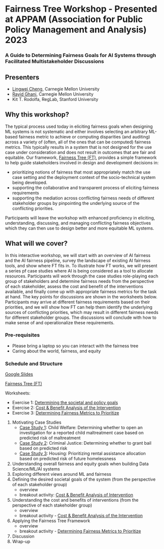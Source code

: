# Fairness Tree Workshop - Presented at APPAM  (Association for Public Policy Management and Analysis) 2023
### A Guide to Determining Fairness Goals for AI Systems through Facilitated Multistakeholder Discussions

## Presenters
- [Lingwei Cheng](https://lwc.netlify.app/), Carnegie Mellon University
- [Rayid Ghani](http://www.rayidghani.com), Carnegie Mellon University
- Kit T. Rodolfa, RegLab, Stanford University

## Why this workshop? 

The typical process used today in eliciting fairness goals when designing ML systems is not systematic and either involves selecting an arbitrary ML-based fairness metric to achieve or computing disparities (and auditing) across a variety of (often, all of the ones that can be computed) fairness metrics. This typically results in a system that is not designed for the use case under consideration and does not result in outcomes that are fair and equitable. Our framework, [Fairness Tree (FT)](https://lw334.github.io/fairness_tree/), provides a simple framework to help guide stakeholders involved in design and development decisions in:
- prioritizing notions of fairness that most appropriately match the use case setting and the deployment context of the socio-technical system being developed.
- supporting the collaborative and transparent process of eliciting fairness requirements 
- supporting the mediation across conflicting fairness needs of different stakeholder groups by pinpointing the underlying source of the conflicting priorities. 

Participants will leave the workshop with enhanced proficiency in eliciting, understanding, discussing, and managing conflicting fairness objectives which they can then use to design better and more equitable ML systems.

## What will we cover? 
In this interactive workshop, we will start with an overview of AI fairness and the AI fairness pipeline, survey the landscape of existing AI fairness tools, and show where FT fits in. To illustrate how FT works, we will present a series pf case studies where AI is being considered as a tool to allocate resources. Participants will work through the case studies role-playing each group of stakeholders and determine fairness needs from the perspective of each stakeholder, assess the cost and benefit of the interventions available, and finally come up with appropriate fairness metrics for the task at hand. The key points for discussions are shown in the worksheets below. Participants may arrive at different fairness requirements based on their priorities, and we will show how FT can help them identify the underlying sources of conflicting priorities, which may result in different fairness needs for different stakeholder groups. The discussions will conclude with how to make sense of and operationalize these requirements.

### Pre-requisites

- Please bring a laptop so you can interact with the fairness tree
- Caring about the world, fairness, and equity

### Schedule and Structure
[Google Slides](https://docs.google.com/presentation/d/1xXQjlpeJSRXkhb9RSqAOh3v4oK59nN24bP-_5XLvbcE/edit#slide=id.p)

[Fairness Tree (FT)](https://lw334.github.io/fairness_tree/)

Worksheets: 

- Exercise 1: [Determining the societal and policy goals](https://docs.google.com/document/d/1GpJKTEFi4Qp098djT5_RcN5UYD3AfIg9m664pO6qxjQ/edit?usp=sharing)
- Exercise 2: [Cost & Benefit Analysis of the Intervention](https://docs.google.com/document/d/1zhD6Dvkv3enQGYKQ9zspEmkDow08JCPCcaMw8C7wxlA/edit?usp=sharing)
- Exercise 3: [Determining Fairness Metrics to Prioritize ](https://docs.google.com/document/d/1lqd8_yvjjh6mEPakHDPjx2Jrn7wvLpLdujDizqqtM24/edit?usp=sharing)
  
1. Motivating Case Studies
   - [Case Study 1](https://docs.google.com/document/d/1rnstbzKDBfrpj4vTV1gJJTarqZ5ltcvxvHdFnZuYKik/edit#heading=h.2v0rv9rx3b4u): Child Welfare: Determining whether to open an investigation for a reported child maltreatment case based on predicted risk of maltreatment
   - [Case Study 2](https://): Criminal Justice: Determining whether to grant bail based on predicted risk 
   - [Case Study 3](https://docs.google.com/document/d/1mdrcdwTQU9afV3cCESuJUQpT98-iyeOOszb4W_aEAQk/edit#heading=h.4oe3nkjkjaps): Housing: Prioritizing rental assistance allocation  based on predicted risk of future homelessness 
2. Understanding overall fairness and equity goals when building Data Science/ML/AI systems
3. Exploring different views around ML and fairness
4. Defining the desired societal goals of the system (from the perspective of each stakeholder group)
   - overview
   - breakout activity: [Cost & Benefit Analysis of Intervention](https://docs.google.com/document/d/1zhD6Dvkv3enQGYKQ9zspEmkDow08JCPCcaMw8C7wxlA/edit?usp=sharing)
5. Understanding the cost and benefits of interventions  (from the perspective of each stakeholder group)
   - overview
   - breakout activity - [Cost & Benefit Analysis of the Intervention](https://docs.google.com/document/d/1zhD6Dvkv3enQGYKQ9zspEmkDow08JCPCcaMw8C7wxlA/edit?usp=sharing)
6. Applying the Fairness Tree Framework
   - overview
   - breakout activity - [Determining Fairness Metrics to Prioritize](https://docs.google.com/document/d/1lqd8_yvjjh6mEPakHDPjx2Jrn7wvLpLdujDizqqtM24/edit?usp=sharing)
7. Discussion
8. Wrap-up
